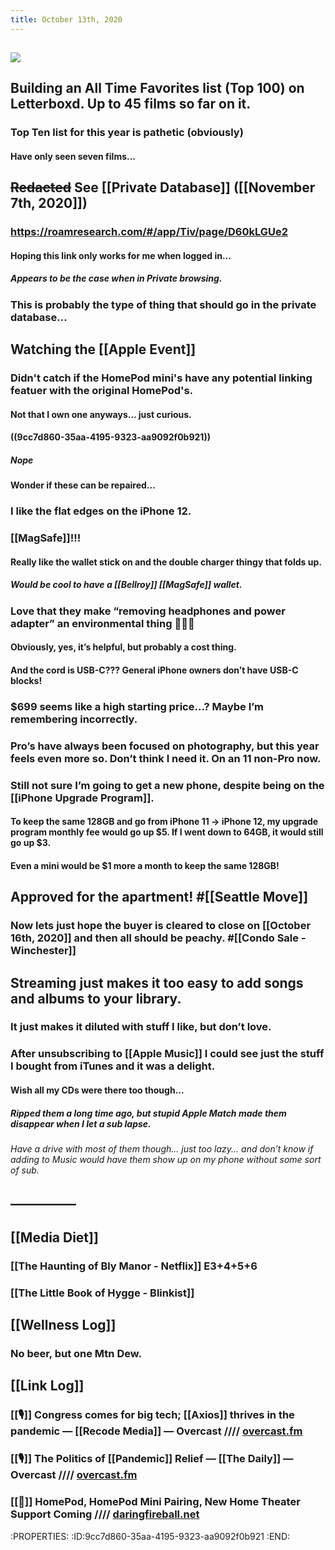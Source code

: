 ```yaml
---
title: October 13th, 2020
---
```


## ![](https://firebasestorage.googleapis.com/v0/b/firescript-577a2.appspot.com/o/imgs%2Fapp%2FVariably_Distressed%2FQRTCLWbfxj.jpeg?alt=media&token=740f8433-85f7-4274-9ddc-4096901dba77)

## Building an All Time Favorites list (Top 100) on Letterboxd. Up to 45 films so far on it.
### Top Ten list for this year is pathetic (obviously) 
#### Have only seen seven films...

## ~~Redacted~~ See [[Private Database]] ([[November 7th, 2020]])
### https://roamresearch.com/#/app/Tiv/page/D60kLGUe2
#### Hoping this link only works for me when logged in...
##### Appears to be the case when in Private browsing.

### This is probably the type of thing that should go in the private database...

## Watching the [[Apple Event]]
### Didn't catch if the HomePod mini's have any potential linking featuer with the original HomePod's.
#### Not that I own one anyways... just curious.

#### ((9cc7d860-35aa-4195-9323-aa9092f0b921))
##### Nope

#### Wonder if these can be repaired...

### I like the flat edges on the iPhone 12.

### [[MagSafe]]!!!
#### Really like the wallet stick on and the double charger thingy that folds up.
##### Would be cool to have a [[Bellroy]] [[MagSafe]] wallet.  

### Love that they make “removing headphones and power adapter” an environmental thing 🤣🤣🤣
#### Obviously, yes, it’s helpful, but probably a cost thing. 

#### And the cord is USB-C??? General iPhone owners don’t have USB-C blocks! 

### $699 seems like a high starting price...? Maybe I’m remembering incorrectly. 

### Pro’s have always been focused on photography, but this year feels even more so. Don’t think I need it. On an 11 non-Pro now. 

### Still not sure I’m going to get a new phone, despite being on the [[iPhone Upgrade Program]]. 
#### To keep the same 128GB and go from iPhone 11 -> iPhone 12, my upgrade program monthly fee would go up $5. If I went down to 64GB, it would still go up $3. 

#### Even a mini would be $1 more a month to keep the same 128GB!

## Approved for the apartment! #[[Seattle Move]]
### Now lets just hope the buyer is cleared to close on [[October 16th, 2020]] and then all should be peachy. #[[Condo Sale - Winchester]]

## Streaming just makes it too easy to add songs and albums to your library. 
### It just makes it diluted with stuff I like, but don’t love. 

### After unsubscribing to [[Apple Music]] I could see just the stuff I bought from iTunes and it was a delight. 
#### Wish all my CDs were there too though... 
##### Ripped them a long time ago, but stupid Apple Match made them disappear when I let a sub lapse. 
###### Have a drive with most of them though... just too lazy... and don’t know if adding to Music would have them show up on my phone without some sort of sub. 

## —————

## [[Media Diet]]
### [[The Haunting of Bly Manor - Netflix]] E3+4+5+6

### [[The Little Book of Hygge - Blinkist]]

## [[Wellness Log]]
### No beer, but one Mtn Dew. 

## [[Link Log]]
### [[🎙]] Congress comes for big tech; [[Axios]] thrives in the pandemic — [[Recode Media]] — Overcast //// [overcast.fm](https://overcast.fm/+QL2fYsJc0)

### [[🎙]] The Politics of [[Pandemic]] Relief — [[The Daily]] — Overcast //// [overcast.fm](https://overcast.fm/+LHyfHdYZQ)

### [[📰]] HomePod, HomePod Mini Pairing, New Home Theater Support Coming //// [daringfireball.net](https://daringfireball.net/linked/2020/10/13/homepod-and-homepod-mini)
:PROPERTIES:
:ID:9cc7d860-35aa-4195-9323-aa9092f0b921
:END:
